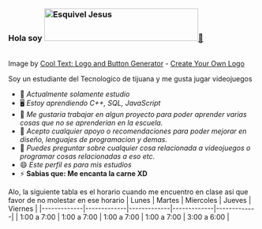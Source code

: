 ### Hola soy <a href="https://cooltext.com"><img src="https://images.cooltext.com/5466572.png" width="312" height="66" alt="Esquivel Jesus" />👋</a>
<br />Image by <a href="https://cooltext.com">Cool Text: Logo and Button Generator</a> - <a href="https://cooltext.com/Edit-Logo?LogoID=3636715747">Create Your Own Logo</a>

Soy un estudiante del Tecnologico de tijuana y me gusta jugar videojuegos

- 🔭 _Actualmente solamente estudio_
- 🖥 _Estoy aprendiendo C++, SQL, JavaScript_
- 📲 _Me gustaria trabajar en algun proyecto para poder aprender varias cosas que no se aprenderian en la escuela._
- 🤔 _Acepto cualquier apoyo o recomendaciones para poder mejorar en diseño, lenguajes de programacion y demas._
- 💬 _Puedes preguntar sobre cualquier cosa relacionada a videojuegos o programar cosas relacionadas a eso etc._
- 😄 _Este perfil es para mis estudios_
- ⚡ __Sabias que: Me encanta la carne XD__

Alo, la siguiente tabla es el horario cuando me encuentro en clase asi que favor de no molestar en ese horario
| Lunes       | Martes      | Miercoles   | Jueves      | Viernes     |
|-------------|-------------|-------------|-------------|-------------|
| 1:00 a 7:00 | 1:00 a 7:00 | 1:00 a 7:00 | 1:00 a 7:00 | 3:00 a 6:00 |
